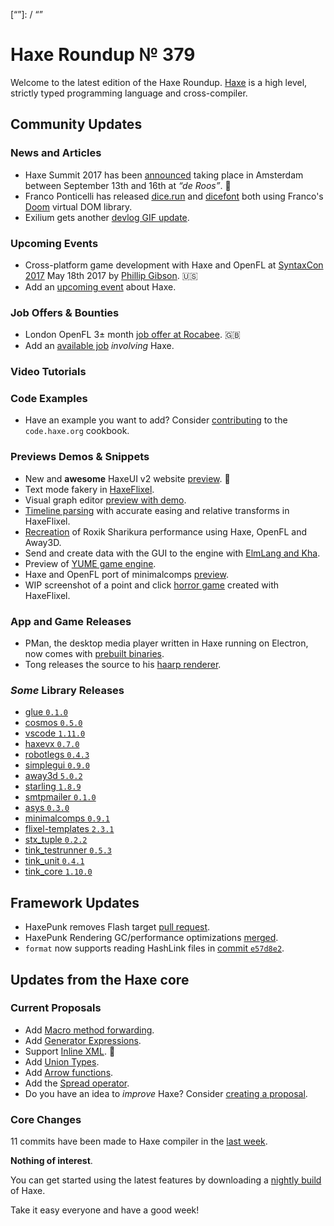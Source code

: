 [_template]: ../templates/roundup.html
[date]: / "2017-04-11 11:12:00"
[modified]: / "2017-04-11 11:12:00"
[published]: / "2017-04-11 11:12:00"
[description]: / "The latest news covering the Haxe community, featuring upcoming talks, the latest HaxeLib releases, game previews and lots more!"
[“”]: / “”

# Haxe Roundup № 379

Welcome to the latest edition of the Haxe Roundup. [Haxe](http://haxe.org/?utm_source=haxe.io) is a high level, strictly typed programming language and cross-compiler.

## Community Updates

### News and Articles

- Haxe Summit 2017 has been [announced](https://twitter.com/haxe_org/status/849702177039929344) taking place in Amsterdam between September 13th and 16th at _“de Roos”_. :star2:
- Franco Ponticelli has released [dice.run](https://dice.run/) and [dicefont](https://github.com/fponticelli/dicefont.com) both using Franco's [Doom](https://github.com/fponticelli/doom) virtual DOM library.
- Exilium gets another [devlog GIF update](https://forums.tigsource.com/index.php?topic=59139.20).
	
### Upcoming Events

- Cross-platform game development with Haxe and OpenFL at [SyntaxCon 2017](https://2017.syntaxcon.com/session/cross-platform-game-development-with-haxe-and-openfl/) May 18th 2017 by [Phillip Gibson](https://2017.syntaxcon.com/features/phillip-gibson-speaker-spotlight/). :us:
- Add an [upcoming event](https://github.com/skial/haxe.io/labels/events) about Haxe.

### Job Offers & Bounties

- London OpenFL 3± month [job offer at Rocabee](https://github.com/skial/haxe.io/issues/378). :gb:
- Add an [available job](https://github.com/skial/haxe.io/labels/jobs) _involving_ Haxe.

### Video Tutorials


### Code Examples

- Have an example you want to add? Consider [contributing](https://github.com/HaxeFoundation/code-cookbook#contributing-articles) to the `code.haxe.org` cookbook.

### Previews Demos & Snippets

- New and __awesome__ HaxeUI v2 website [preview](https://twitter.com/IanHarrigan1982/status/850431507307036678). :star2: 
- Text mode fakery in [HaxeFlixel](https://twitter.com/Uhfgood/status/849456748163465218).
- Visual graph editor [preview with demo](https://twitter.com/Devination3D/status/849695408590737408).
- [Timeline parsing](https://twitter.com/goodideaco/status/849518938534891520) with accurate easing and relative transforms in HaxeFlixel.
- [Recreation](https://twitter.com/jasonsturges/status/849504034780307456) of Roxik Sharikura performance using Haxe, OpenFL and Away3D.
- Send and create data with the GUI to the engine with [ElmLang and Kha](https://twitter.com/Meltingtallow/status/851249705841442816).
- Preview of [YUME game engine](https://twitter.com/kircode/status/850790016058105856).
- Haxe and OpenFL port of minimalcomps [preview](https://twitter.com/jasonsturges/status/850916632167952384).
- WIP screenshot of a point and click [horror game](https://twitter.com/PixelbearGames/status/850783225165340672) created with HaxeFlixel.

### App and Game Releases

- PMan, the desktop media player written in Haxe running on Electron, now comes with [prebuilt binaries](https://twitter.com/ProgrammerRyan/status/849788445681631233).
- Tong releases the source to his [haarp renderer](https://twitter.com/disktree/status/851004619744583680).

### _Some_ Library Releases

- [glue `0.1.0`](http://lib.haxe.org/p/glue)
- [cosmos `0.5.0`](http://lib.haxe.org/p/cosmos)
- [vscode `1.11.0`](http://lib.haxe.org/p/vscode)
- [haxevx `0.7.0`](http://lib.haxe.org/p/haxevx)
- [robotlegs `0.4.3`](http://lib.haxe.org/p/robotlegs)
- [simplegui `0.9.0`](http://lib.haxe.org/p/simplegui)
- [away3d `5.0.2`](http://lib.haxe.org/p/away3d)
- [starling `1.8.9`](http://lib.haxe.org/p/starling)
- [smtpmailer `0.1.0`](http://lib.haxe.org/p/smtpmailer)
- [asys `0.3.0`](http://lib.haxe.org/p/asys)
- [minimalcomps `0.9.1`](http://lib.haxe.org/p/minimalcomps)
- [flixel-templates `2.3.1`](http://lib.haxe.org/p/flixel-templates)
- [stx_tuple `0.2.2`](http://lib.haxe.org/p/stx_tuple)
- [tink_testrunner `0.5.3`](http://lib.haxe.org/p/tink_testrunner)
- [tink_unit `0.4.1`](http://lib.haxe.org/p/tink_unittest)
- [tink_core `1.10.0`](http://lib.haxe.org/p/tink_core)


## Framework Updates

- HaxePunk removes Flash target [pull request](https://github.com/HaxePunk/HaxePunk/pull/459).
- HaxePunk Rendering GC/performance optimizations [merged](https://github.com/HaxePunk/HaxePunk/pull/456).
- `format` now supports reading HashLink files in [commit `e57d8e2`](https://github.com/HaxeFoundation/format/commit/e57d8e2894d9a4baab0867313c09e0b8504b9c0f).

## Updates from the Haxe core

### Current Proposals

- Add [Macro method forwarding](https://github.com/HaxeFoundation/haxe-evolution/pull/18).
- Add [Generator Expressions](https://github.com/HaxeFoundation/haxe-evolution/pull/15).
- Support [Inline XML](https://github.com/HaxeFoundation/haxe-evolution/pull/12). :star2:
- Add [Union Types](https://github.com/HaxeFoundation/haxe-evolution/pull/11).
- Add [Arrow functions](https://github.com/HaxeFoundation/haxe-evolution/pull/8).
- Add the [Spread operator](https://github.com/HaxeFoundation/haxe-evolution/pull/7).
- Do you have an idea to _improve_ Haxe? Consider [creating a proposal].

### Core Changes

11 commits have been made to Haxe compiler in the [last week].

__Nothing of interest__.

You can get started using the latest features by downloading a [nightly build] of Haxe.

Take it easy everyone and have a good week!

[last week]: https://github.com/issues?utf8=%E2%9C%93&q=closed%3A2017-04-04..2017-04-11+org%3Ahaxefoundation+is%3Aclosed+
[nightly build]: http://build.haxe.org
[creating a proposal]: https://github.com/HaxeFoundation/haxe-evolution
